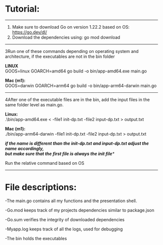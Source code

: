 # **Tutorial**:

------------------------------------------------------------------------------------------------------------
1) Make sure to download Go on version 1.22.2 based on OS: https://go.dev/dl/
2) Download the dependencies using: go mod download

------------------------------------------------------------------------------------------------------------
3Run one of these commands depending on operating system and architecture,
   if the executables are not in the bin folder

**LINUX** <br>
GOOS=linux GOARCH=amd64 go build -o bin/app-amd64.exe main.go

**Mac (m1):** <br>
GOOS=darwin GOARCH=arm64 go build -o bin/app-arm64-darwin main.go

------------------------------------------------------------------------------------------------------------

4After one of the executable files are in the bin, add the input files in the same folder level as main.go.


**Linux:** <br>
.\bin/app-amd64.exe < -file1 init-dp.txt -file2 input-dp.txt > output.txt

**Mac (m1):** <br>
./bin/app-arm64-darwin -file1 init-dp.txt -file2 input-dp.txt > output.txt




_****if the name is different than the init-dp.txt and input-dp.txt adjust the name accordingly, <br>
*but make sure that the first file is always the init file******_

Run the relative command based on OS

------------------------------------------------------------------------------------------------------------
# **File descriptions**: 

-The main.go contains all my functions and the presentation shell.

-Go.mod keeps track of my projects dependencies similar to package.json

-Go.sum verifies the integrity of downloaded dependencies 

-Myapp.log keeps track of all the logs, used for debugging

-The bin holds the executables